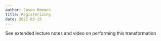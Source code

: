 ```yaml
---
author: Jason Hemann
title: Registerizing
date: 2021-03-15
---
```



See extended lecture notes and video on performing this transformation

